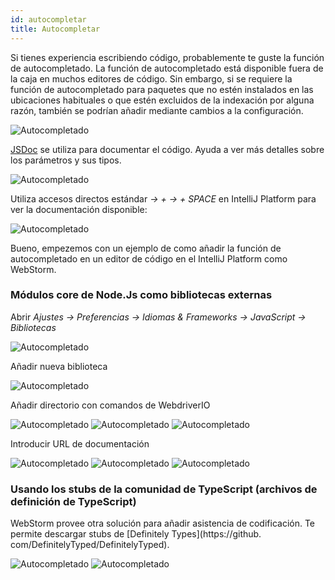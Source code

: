 ```yaml
---
id: autocompletar
title: Autocompletar
---
```

Si tienes experiencia escribiendo código, probablemente te guste la función de autocompletado. La función de autocompletado está disponible fuera de la caja en muchos editores de código. Sin embargo, si se requiere la función de autocompletado para paquetes que no estén instalados en las ubicaciones habituales o que estén excluidos de la indexación por alguna razón, también se podrían añadir mediante cambios a la configuración.

![Autocompletado](/img/autocompletion/0.png)

[JSDoc](http://usejsdoc.org/) se utiliza para documentar el código. Ayuda a ver más detalles sobre los parámetros y sus tipos.

![Autocompletado](/img/autocompletion/1.png)

Utiliza accesos directos estándar *→ + → + SPACE* en IntelliJ Platform para ver la documentación disponible:

![Autocompletado](/img/autocompletion/2.png)

Bueno, empezemos con un ejemplo de como añadir la función de autocompletado en un editor de código en el IntelliJ Platform como WebStorm.

### Módulos core de Node.Js como bibliotecas externas

Abrir *Ajustes -> Preferencias -> Idiomas & Frameworks -> JavaScript -> Bibliotecas*

![Autocompletado](/img/autocompletion/3.png)

Añadir nueva biblioteca

![Autocompletado](/img/autocompletion/4.png)

Añadir directorio con comandos de WebdriverIO

![Autocompletado](/img/autocompletion/5.png) ![Autocompletado](/img/autocompletion/6.png) ![Autocompletado](/img/autocompletion/7.png)

Introducir URL de documentación

![Autocompletado](/img/autocompletion/8.png) ![Autocompletado](/img/autocompletion/9.png) ![Autocompletado](/img/autocompletion/10.png)

### Usando los stubs de la comunidad de TypeScript (archivos de definición de TypeScript)

WebStorm provee otra solución para añadir asistencia de codificación. Te permite descargar stubs de [Definitely Types](https://github. com/DefinitelyTyped/DefinitelyTyped).

![Autocompletado](/img/autocompletion/11.png) ![Autocompletado](/img/autocompletion/12.png)